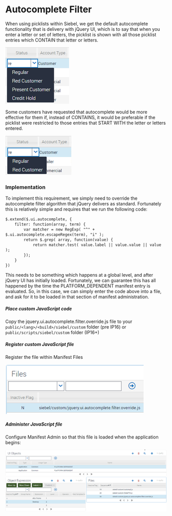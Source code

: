 # Autocomplete Filter
When using picklists within Siebel, we get the default autocomplete functionality that is delivery with jQuery UI, which is to say that when you enter a letter or set of letters, the picklist is shown with all those picklist entries which CONTAIN that letter or letters.

![](docimages/picklist_default_autocomplete.png)

Some customers have requested that autocomplete would be more effective for them if, instead of CONTAINS, it would be preferable if the picklist were restricted to those entries that START WITH the letter or letters entered.

![](docimages/picklist_custom_autocomplete.png)

### Implementation

To implement this requirement, we simply need to override the autocomplete filter algorithm that jQuery delivers as standard. Fortunately this is relatively simple and requires that we run the following code:

```
$.extend($.ui.autocomplete, {
    filter: function(array, term) {
        var matcher = new RegExp( "^" + $.ui.autocomplete.escapeRegex(term), "i" );
        return $.grep( array, function(value) {
            return matcher.test( value.label || value.value || value );
        });
    }
})
```

This needs to be something which happens at a global level, and after jQuery UI has initially loaded. Fortunately, we can guarantee this has all happened by the time the PLATFORM_DEPENDENT manifest entry is evaluated. So, in this case, we can simply enter the code above into a file, and ask for it to be loaded in that section of manifest administration.

##### Place custom JavaScript code

Copy the jquery.ui.autocomplete.filter.override.js file to your `public/<lang>/<build>/siebel/custom` folder (pre IP16) or `public/scripts/siebel/custom` folder (IP16+)

##### Register custom JavaScript file

Register the file within Manifest Files

![](docimages/manifestfiles.png)

##### Administer JavaScript file

Configure Manifest Admin so that this file is loaded when the application begins:

![](docimages/manifestadmin.png)
